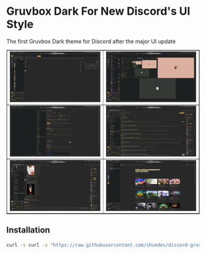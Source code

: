 # Gruvbox Dark For New Discord's UI Style

The first Gruvbox Dark theme for Discord after the major UI update

<table border="1">
    <tr>
        <td><img src="./assets/preview-1.png" alt="Preview 1"></td>
        <td><img src="./assets/preview-2.png" alt="Preview 2"></td>
    </tr>
    <tr>
        <td><img src="./assets/preview-3.png" alt="Preview 3"></td>
        <td><img src="./assets/preview-4.png" alt="Preview 4"></td>
    </tr>
    <tr>
        <td><img src="./assets/preview-5.png" alt="Preview 5"></td>
        <td><img src="./assets/preview-6.png" alt="Preview 6"></td>
    </tr>
</table>

## Installation

```bash
curl -s curl -s "https://raw.githubusercontent.com/shvedes/discord-gruvbox/refs/heads/main/install.sh" | bash
```
